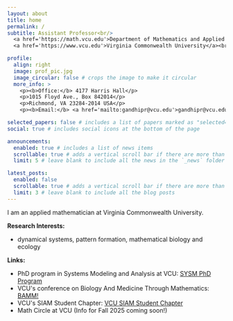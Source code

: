 ```yaml
---
layout: about
title: home
permalink: /
subtitle: Assistant Professor<br/>
  <a href='https://math.vcu.edu'>Department of Mathematics and Applied Mathematics</a> <br/>
  <a href='https://www.vcu.edu'>Virginia Commonwealth University</a><br/>

profile:
  align: right
  image: prof_pic.jpg
  image_circular: false # crops the image to make it circular
  more_info: >
    <p><b>Office:</b> 4177 Harris Hall</p>
    <p>1015 Floyd Ave., Box 842014</p>
    <p>Richmond, VA 23284-2014 USA</p>
    <p><b>Email:</b> <a href='mailto:gandhipr@vcu.edu'>gandhipr@vcu.edu</a></p>

selected_papers: false # includes a list of papers marked as "selected={true}"
social: true # includes social icons at the bottom of the page

announcements:
  enabled: true # includes a list of news items
  scrollable: true # adds a vertical scroll bar if there are more than 3 news items
  limit: 5 # leave blank to include all the news in the `_news` folder

latest_posts:
  enabled: false
  scrollable: true # adds a vertical scroll bar if there are more than 3 new posts items
  limit: 3 # leave blank to include all the blog posts
---
```


I am an applied mathematician at Virginia Commonwealth University. 

<b>Research Interests:</b>

- dynamical systems, pattern formation, mathematical biology and ecology

<b>Links:</b>

- PhD program in Systems Modeling and Analysis at VCU: <a href='https://sysm.vcu.edu/'>SYSM PhD Program</a>
- VCU's conference on Biology And Medicine Through Mathematics: <a href='https://siam.vcu.edu/bamm/'>BAMM!</a>
- VCU's SIAM Student Chapter: <a href='https://siam.vcu.edu/'>VCU SIAM Student Chapter</a>
- Math Circle at VCU (Info for Fall 2025 coming soon!)
 

